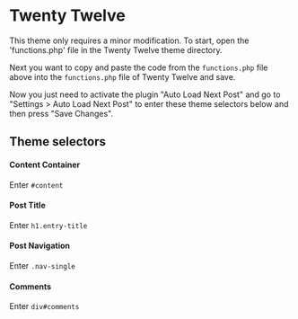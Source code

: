 # Twenty Twelve

This theme only requires a minor modification. To start, open the 'functions.php' file in the Twenty Twelve theme directory.

Next you want to copy and paste the code from the `functions.php` file above into the `functions.php` file of Twenty Twelve and save.

Now you just need to activate the plugin "Auto Load Next Post" and go to "Settings > Auto Load Next Post" to enter these theme selectors below and then press "Save Changes".

## Theme selectors

#### Content Container
Enter `#content`

#### Post Title
Enter `h1.entry-title`

#### Post Navigation
Enter `.nav-single`

#### Comments
Enter `div#comments`
